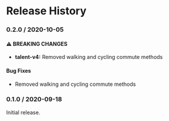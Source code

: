 # Release History

### 0.2.0 / 2020-10-05

#### ⚠ BREAKING CHANGES

* **talent-v4:** Removed walking and cycling commute methods

#### Bug Fixes

* Removed walking and cycling commute methods

### 0.1.0 / 2020-09-18

Initial release.
